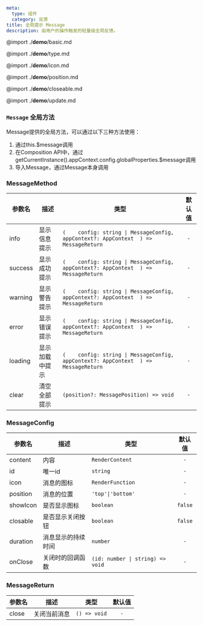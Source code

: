 ```yaml
meta:
  type: 组件
  category: 反馈
title: 全局提示 Message
description: 由用户的操作触发的轻量级全局反馈。
```

@import ./__demo__/basic.md

@import ./__demo__/type.md

@import ./__demo__/icon.md

@import ./__demo__/position.md

@import ./__demo__/closeable.md

@import ./__demo__/update.md

### `Message` 全局方法

Message提供的全局方法，可以通过以下三种方法使用：
1. 通过this.$message调用
2. 在Composition API中，通过getCurrentInstance().appContext.config.globalProperties.$message调用
3. 导入Message，通过Message本身调用


### MessageMethod

|参数名|描述|类型|默认值|
|---|---|---|:---:|
|info|显示信息提示|`(    config: string \| MessageConfig,    appContext?: AppContext  ) => MessageReturn`|`-`|
|success|显示成功提示|`(    config: string \| MessageConfig,    appContext?: AppContext  ) => MessageReturn`|`-`|
|warning|显示警告提示|`(    config: string \| MessageConfig,    appContext?: AppContext  ) => MessageReturn`|`-`|
|error|显示错误提示|`(    config: string \| MessageConfig,    appContext?: AppContext  ) => MessageReturn`|`-`|
|loading|显示加载中提示|`(    config: string \| MessageConfig,    appContext?: AppContext  ) => MessageReturn`|`-`|
|clear|清空全部提示|`(position?: MessagePosition) => void`|`-`|



### MessageConfig

|参数名|描述|类型|默认值|
|---|---|---|:---:|
|content|内容|`RenderContent`|`-`|
|id|唯一id|`string`|`-`|
|icon|消息的图标|`RenderFunction`|`-`|
|position|消息的位置|`'top'\|'bottom'`|`-`|
|showIcon|是否显示图标|`boolean`|`false`|
|closable|是否显示关闭按钮|`boolean`|`false`|
|duration|消息显示的持续时间|`number`|`-`|
|onClose|关闭时的回调函数|`(id: number \| string) => void`|`-`|



### MessageReturn

|参数名|描述|类型|默认值|
|---|---|---|:---:|
|close|关闭当前消息|`() => void`|`-`|


